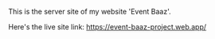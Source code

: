 This is the server site of my website 'Event Baaz'.

Here's the live site link: https://event-baaz-project.web.app/ 
